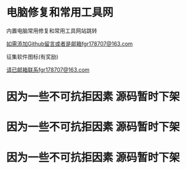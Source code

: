 # 电脑修复和常用工具网

内置电脑常用修复和常用工具网站跳转

如需添加Github留言或者是邮箱fgr178707@163.com

征集软件图标(有奖励)

请已邮箱联系fgr178707@163.com

# 因为一些不可抗拒因素 源码暂时下架
# 因为一些不可抗拒因素 源码暂时下架
# 因为一些不可抗拒因素 源码暂时下架
